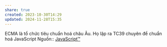 ```yaml
---
share: true
created: 2023-10-30T14:29
updated: 2024-11-28T15:35
---
```

ECMA là tổ chức tiêu chuẩn hoá châu Âu. Họ lập ra TC39 chuyên để chuẩn hoá JavaScript
Nguồn:: [JavaScript™](https://javascript.tm/)